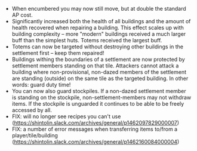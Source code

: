 * When encumbered you may now still move, but at double the standard AP cost.
* Significantly increased both the health of all buildings and the amount of health recovered when repairing a building. This effect scales up with building complexity – more "modern" buildings received a much larger buff than the simplest huts. Totems received the largest buff.
* Totems can now be targeted without destroying other buildings in the settlement first – keep them repaired!
* Buildings withing the boundaries of a settlement are now protected by settlement members standing on that tile. Attackers cannot attack a building where non-provisional, non-dazed members of the settlement are standing (outside) on the same tile as the targeted building. In other words: guard duty time!
* You can now also guard stockpiles. If a non-dazed settlement member is standing on the stockpile, non-settlement-members may not withdraw items. If the stockpile is unguarded it continues to be able to be freely accessed by all.
* FIX: will no longer see recipes you can't use (https://shintolin.slack.com/archives/general/p1462097829000007)
* FIX: a number of error messages when transferring items to/from a player/tile/building (https://shintolin.slack.com/archives/general/p1462160084000004)
